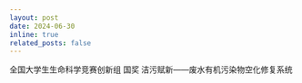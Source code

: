 ```yaml
---
layout: post
date: 2024-06-30
inline: true
related_posts: false
---
```


全国大学生生命科学竞赛创新组 国奖 洁污赋新——废水有机污染物空化修复系统 
